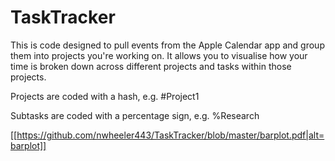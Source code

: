 # TaskTracker

This is code designed to pull events from the Apple Calendar app and group them into projects you're working on. It allows you to visualise how your time is broken down across different projects and tasks within those projects. 

Projects are coded with a hash, e.g. #Project1

Subtasks are coded with a percentage sign, e.g. %Research

[[https://github.com/nwheeler443/TaskTracker/blob/master/barplot.pdf|alt=barplot]]
